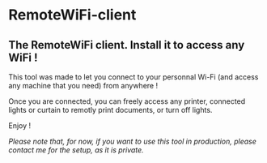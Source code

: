 # RemoteWiFi-client
The RemoteWiFi client. Install it to access any WiFi !
---
This tool was made to let you connect to your personnal Wi-Fi (and access any machine that you need) from anywhere !

Once you are connected, you can freely access any printer, connected lights or curtain to remotly print documents, or turn off lights.

Enjoy !

_Please note that, for now, if you want to use this tool in production, please contact me for the setup, as it is private._
